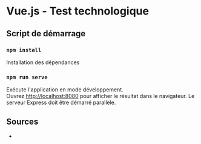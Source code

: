 # Vue.js - Test technologique

## Script de démarrage

### `npm install`
Installation des dépendances

### `npm run serve`

Exécute l'application en mode développement.\
Ouvrez [http://localhost:8080](http://localhost:8080) pour afficher le résultat dans le navigateur.
Le serveur Express doit être démarré parallèle.

## Sources
- 

